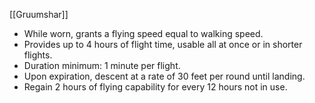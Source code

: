 [[Gruumshar]]
  - While worn, grants a flying speed equal to walking speed.
  - Provides up to 4 hours of flight time, usable all at once or in shorter flights.
  - Duration minimum: 1 minute per flight.
  - Upon expiration, descent at a rate of 30 feet per round until landing.
  - Regain 2 hours of flying capability for every 12 hours not in use.